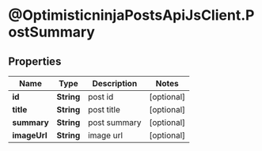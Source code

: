 # @OptimisticninjaPostsApiJsClient.PostSummary

## Properties

Name | Type | Description | Notes
------------ | ------------- | ------------- | -------------
**id** | **String** | post id | [optional] 
**title** | **String** | post title | [optional] 
**summary** | **String** | post summary | [optional] 
**imageUrl** | **String** | image url | [optional] 



